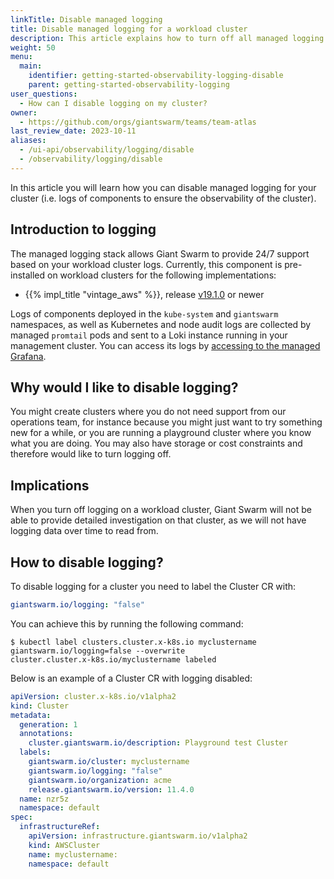 ```yaml
---
linkTitle: Disable managed logging
title: Disable managed logging for a workload cluster
description: This article explains how to turn off all managed logging for an entire workload cluster.
weight: 50
menu:
  main:
    identifier: getting-started-observability-logging-disable
    parent: getting-started-observability-logging
user_questions:
  - How can I disable logging on my cluster?
owner:
  - https://github.com/orgs/giantswarm/teams/team-atlas
last_review_date: 2023-10-11
aliases:
  - /ui-api/observability/logging/disable
  - /observability/logging/disable
---
```


In this article you will learn how you can disable managed logging for your cluster (i.e. logs of components to ensure the observability of the cluster).

## Introduction to logging

The managed logging stack allows Giant Swarm to provide 24/7 support based on your workload cluster logs. Currently, this component is pre-installed on workload clusters for the following implementations:

- {{% impl_title "vintage_aws" %}}, release [v19.1.0](https://docs.giantswarm.io/changes/workload-cluster-releases-aws/releases/aws-v19.1.0/) or newer

Logs of components deployed in the `kube-system` and `giantswarm` namespaces, as well as Kubernetes and node audit logs are collected by managed `promtail` pods and sent to a Loki instance running in your management cluster. You can access its logs by [accessing to the managed Grafana](https://docs.giantswarm.io/getting-started/observability/visualization/access).

## Why would I like to disable logging?

You might create clusters where you do not need support from our operations team, for instance because you might just want to try something new for a while, or you are running a playground cluster where you know what you are doing.
You may also have storage or cost constraints and therefore would like to turn logging off.

## Implications

When you turn off logging on a workload cluster, Giant Swarm will not be able to provide detailed investigation on that cluster, as we will not have logging data over time to read from.

## How to disable logging?

To disable logging for a cluster you need to label the Cluster CR with:

```yaml
giantswarm.io/logging: "false"
```

You can achieve this by running the following command:

```nohighlight
$ kubectl label clusters.cluster.x-k8s.io myclustername giantswarm.io/logging=false --overwrite
cluster.cluster.x-k8s.io/myclustername labeled
```

Below is an example of a Cluster CR with logging disabled:

```yaml
apiVersion: cluster.x-k8s.io/v1alpha2
kind: Cluster
metadata:
  generation: 1
  annotations:
    cluster.giantswarm.io/description: Playground test Cluster
  labels:
    giantswarm.io/cluster: myclustername
    giantswarm.io/logging: "false"
    giantswarm.io/organization: acme
    release.giantswarm.io/version: 11.4.0
  name: nzr5z
  namespace: default
spec:
  infrastructureRef:
    apiVersion: infrastructure.giantswarm.io/v1alpha2
    kind: AWSCluster
    name: myclustername:
    namespace: default
```
